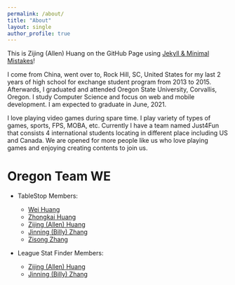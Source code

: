 ```yaml
---
permalink: /about/
title: "About"
layout: single
author_profile: true
---
```


This is Zijing (Allen) Huang on the GitHub Page using [Jekyll & Minimal Mistakes](https://mademistakes.com/work/minimal-mistakes-jekyll-theme/)!

I come from China, went over to, Rock Hill, SC, United States for my last 2 years of high school for exchange student program from 2013 to 2015.
Afterwards, I graduated and attended Oregon State University, Corvallis, Oregon. I study Computer Science and focus on web and mobile development. 
I am expected to graduate in June, 2021.

I love playing video games during spare time. I play variety of types of games, sports, FPS, MOBA, etc.
Currently I have a team named Just4Fun that consists 4 international students locating in different place including US and Canada. We are opened for more people like us who love playing games and enjoying creating contents to join us.

Oregon Team WE
==============
* TableStop Members: 
  * [Wei Huang](https://github.com/huangwei0) 
  * [Zhongkai Huang](https://github.com/Matalife) 
  * [Zijing (Allen) Huang](https://github.com/LuSuAllen) 
  * [Jinning (Billy) Zhang](https://github.com/jinningzhang6) 
  * [Zisong Zhang](https://github.com/zisongzhang) 

* League Stat Finder Members: 
  * [Zijing (Allen) Huang](https://github.com/LuSuAllen) 
  * [Jinning (Billy) Zhang](https://github.com/jinningzhang6)

